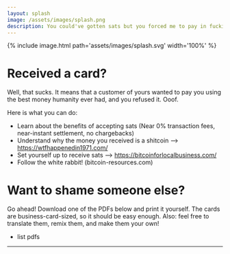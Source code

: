 ```yaml
---
layout: splash
image: /assets/images/splash.png
description: You could've gotten sats but you forced me to pay in fucking shitcoins instead.
---
```


{% include image.html path='assets/images/splash.svg' width='100%' %}

# Received a card?

Well, that sucks. It means that a customer of yours wanted to pay you using the best money humanity ever had, and you refused it. Ooof.

Here is what you can do:

- Learn about the benefits of accepting sats (Near 0% transaction fees, near-instant settlement, no chargebacks)
- Understand why the money you received is a shitcoin --> https://wtfhappenedin1971.com/
- Set yourself up to receive sats --> https://bitcoinforlocalbusiness.com/
- Follow the white rabbit! (bitcoin-resources.com)


# Want to shame someone else?

Go ahead! Download one of the PDFs below and print it yourself. The cards are business-card-sized, so it should be easy enough. Also: feel free to translate them, remix them, and make them your own!

- list pdfs



---
